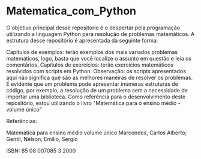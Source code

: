 # Matematica_com_Python
O objetivo principal desse repositório é o despertar pela programação utilizando a linguagem Python para resolução de problemas matemáticos. A estrutura desse repositório é apresentada da seguinte forma:

Capítulos de exemplos: terão exemplos dos mais variados problemas matemáticos, logo, basta que você localize o assunto em questão e leia os comentários.
Capítulos de exercícios: terão exercícios matemáticos resolvidos com scripts em Python.
Observação: os scripts apresentados aqui não significa que são as melhores maneiras de resolver os problemas. É evidente que um problema pode apresentar inúmeras estruturas de código, por exemplo, a resolução de um problema sem a necessidade de importar uma biblioteca.
Como referência para o desenvolvimento deste repositório, estou utilizando o livro "Matemática para o ensino médio - volume único"

Referências:

Matemática para ensino médio volume único
Marcondes, Carlos Alberto;
Gentil, Nelson;
Emílio, Sergio

ISBN: 85 08 007085 3
2000

